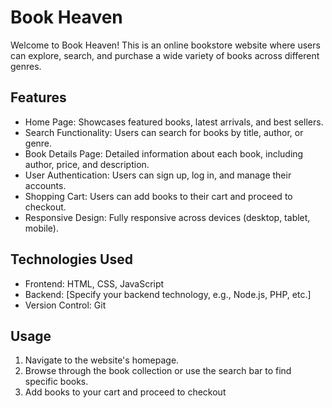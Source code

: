 # Book Heaven

Welcome to Book Heaven! This is an online bookstore website where users can explore, search, and purchase a wide variety of books across different genres.

## Features
- Home Page: Showcases featured books, latest arrivals, and best sellers.
- Search Functionality: Users can search for books by title, author, or genre.
- Book Details Page: Detailed information about each book, including author, price, and description.
- User Authentication: Users can sign up, log in, and manage their accounts.
- Shopping Cart: Users can add books to their cart and proceed to checkout.
- Responsive Design: Fully responsive across devices (desktop, tablet, mobile).

## Technologies Used
- Frontend: HTML, CSS, JavaScript
- Backend: [Specify your backend technology, e.g., Node.js, PHP, etc.]
- Version Control: Git

## Usage
1. Navigate to the website's homepage.
2. Browse through the book collection or use the search bar to find specific books.
3. Add books to your cart and proceed to checkout